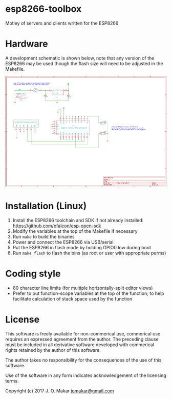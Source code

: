 # esp8266-toolbox
Motley of servers and clients written for the ESP8266

# Hardware
A development schematic is shown below, note that any version of the ESP8266 may
be used though the flash size will need to be adjusted in the Makefile.

![schematic](/hw/dev.png?raw=true)

# Installation (Linux)
1. Install the ESP8266 toolchain and SDK if not already installed:
   https://github.com/pfalcon/esp-open-sdk
1. Modify the variables at the top of the Makefile if necessary
1. Run `make` to build the binaries
1. Power and connect the ESP8266 via USB/serial
1. Put the ESP8266 in flash mode by holding GPIO0 low during boot
1. Run `make flash` to flash the bins (as root or user with appropriate perms)

# Coding style
- 80 character line limits (for multiple horizontally-split editor views)
- Prefer to put function-scope variables at the top of the function; to help
  facilitate calculation of stack space used by the function

# License
This software is freely available for non-commerical use, commerical use requires
an expressed agreement from the author. The preceding clause must be included in
all derivative software developed with commerical rights retained by the author
of this software.

The author takes no responsibility for the consequences of the use of this
software.

Use of the software in any form indicates acknowledgement of the licensing terms.

Copyright (c) 2017 J. O. Makar <jomakar@gmail.com>
